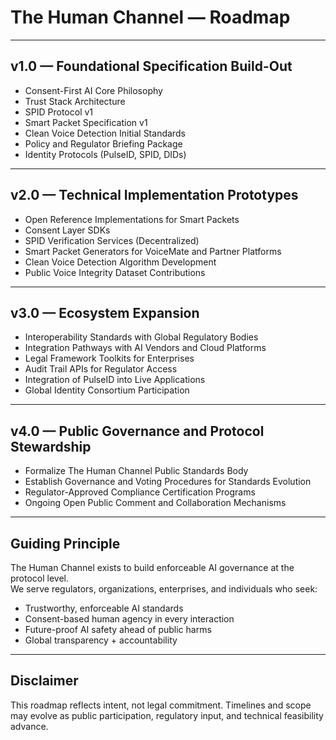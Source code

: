 # The Human Channel — Roadmap

---

## v1.0 — Foundational Specification Build-Out

- Consent-First AI Core Philosophy
- Trust Stack Architecture
- SPID Protocol v1
- Smart Packet Specification v1
- Clean Voice Detection Initial Standards
- Policy and Regulator Briefing Package
- Identity Protocols (PulseID, SPID, DIDs)

---

## v2.0 — Technical Implementation Prototypes

- Open Reference Implementations for Smart Packets
- Consent Layer SDKs
- SPID Verification Services (Decentralized)
- Smart Packet Generators for VoiceMate and Partner Platforms
- Clean Voice Detection Algorithm Development
- Public Voice Integrity Dataset Contributions

---

## v3.0 — Ecosystem Expansion

- Interoperability Standards with Global Regulatory Bodies
- Integration Pathways with AI Vendors and Cloud Platforms
- Legal Framework Toolkits for Enterprises
- Audit Trail APIs for Regulator Access
- Integration of PulseID into Live Applications
- Global Identity Consortium Participation

---

## v4.0 — Public Governance and Protocol Stewardship

- Formalize The Human Channel Public Standards Body
- Establish Governance and Voting Procedures for Standards Evolution
- Regulator-Approved Compliance Certification Programs
- Ongoing Open Public Comment and Collaboration Mechanisms

---

## Guiding Principle

The Human Channel exists to build enforceable AI governance at the protocol level.  
We serve regulators, organizations, enterprises, and individuals who seek:

- Trustworthy, enforceable AI standards
- Consent-based human agency in every interaction
- Future-proof AI safety ahead of public harms
- Global transparency + accountability

---

## Disclaimer

This roadmap reflects intent, not legal commitment. Timelines and scope may evolve as public participation, regulatory input, and technical feasibility advance.

